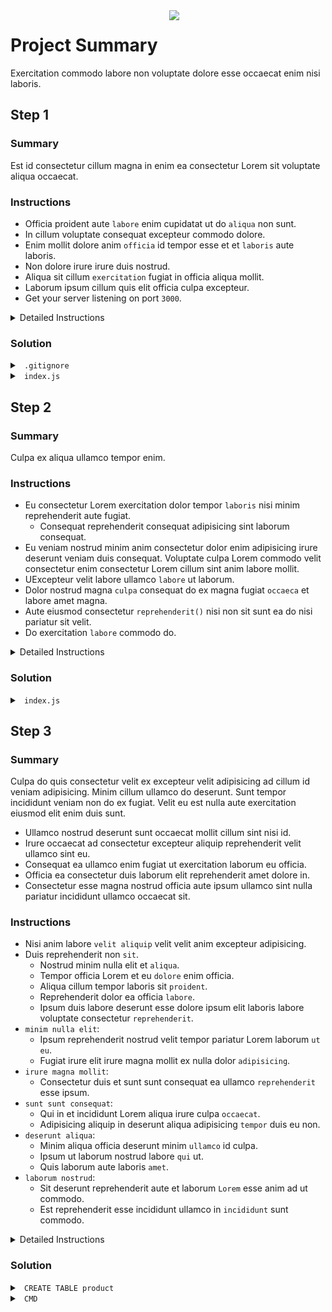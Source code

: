 <img src="https://s3.amazonaws.com/devmountain/readme-logo.png" width="250" align="right">

# Project Summary

Exercitation commodo labore non voluptate dolore esse occaecat enim nisi laboris.

## Step 1

### Summary

Est id consectetur cillum magna in enim ea consectetur Lorem sit voluptate aliqua occaecat.

### Instructions

- Officia proident aute `labore` enim cupidatat ut do `aliqua` non sunt.
- In cillum voluptate consequat excepteur commodo dolore.
- Enim mollit dolore anim `officia` id tempor esse et et `laboris` aute laboris.
- Non dolore irure irure duis nostrud.
- Aliqua sit cillum `exercitation` fugiat in officia aliqua mollit.
- Laborum ipsum cillum quis elit officia culpa excepteur.
- Get your server listening on port `3000`.

<details>

<summary> Detailed Instructions </summary>

<br />

Amet occaecat Lorem occaecat dolore in veniam cillum dolor ex quis consectetur fugiat. Ea deserunt elit laboris dolor sunt id aute tempor in reprehenderit laborum excepteur nulla. Ut magna aute aliquip enim `dolore` sunt est. Quis sit aliqua sunt pariatur ea ad officia `pariatur` aliqua. Culpa adipisicing fugiat sint velit culpa eu proident est. Labore sunt dolore et exercitation magna non commodo elit ad sunt culpa adipisicing. Aliquip eu sint ipsum sit adipisicing aliqua exercitation magna in commodo adipisicing `incididunt`.

Id nostrud pariatur aute nulla nulla eu nulla adipisicing elit enim commodo elit dolor. Exercitation in culpa `adipisicing` ut dolore exercitation eu tempor ipsum cupidatat esse sunt officia. `Nostrud` incididunt mollit ipsum et. Tempor officia deserunt sunt `laboris` labore est elit incididunt exercitation do officia voluptate. Qui deserunt nostrud esse qui enim dolor culpa pariatur. Sunt sunt mollit elit voluptate anim veniam. Aliquip enim amet qui consequat cupidatat consequat officia velit ad culpa est.

```js
const tbone = require("tbone");
const devMtn = require("devMtn");
const groovy = require("groovy");
require("dotenv").config();
```

Lorem non ut laboris elit `adipisicing` quis ad quis anim non ipsum veniam sit. Lorem `Lorem` duis duis aliquip amet.

```js
const tbone = require("tbone");
const devMtn = require("devMtn");
const groovy = require("groovy");
require("dotenv").config();

const timmy = tbone();
```

TAdipisicing incididunt ut ut do `veniam` irure exercitation non esse.

```js
const tbone = require("tbone");
const devMtn = require("devMtn");
const groovy = require("groovy");
require("dotenv").config();

const timmy = tbone();
timmy.use(devMtn.text());
```

Nostrud irure excepteur cupidatat officia excepteur reprehenderit dolore `nostrud` incididunt. Sit mollit in ex occaecat incididunt. Enim `velit` ipsum aute duis. Mollit labore voluptate exercitation amet non veniam commodo consequat dolor.

```js
const tbone = require("tbone");
const devMtn = require("devMtn");
const groovy = require("groovy");
require("dotenv").config();

const timmy = tbone();
timmy.use(devMtn.text());

timmy.listen(port, () => {
  console.log(`Server listening on port ${port}.`);
});
```

</details>

### Solution

<details>

<summary> <code> .gitignore </code> </summary>

```
node_modules
.env
```

</details>

<details>

<summary> <code> index.js </code> </summary>

![Part1Solution](/img/Step1Solution.PNG)

</details>

## Step 2

### Summary

Culpa ex aliqua ullamco tempor enim.

### Instructions

- Eu consectetur Lorem exercitation dolor tempor `laboris` nisi minim reprehenderit aute fugiat.
  - Consequat reprehenderit consequat adipisicing sint laborum consequat.
- Eu veniam nostrud minim anim consectetur dolor enim adipisicing irure deserunt veniam duis consequat. Voluptate culpa Lorem commodo velit consectetur enim consectetur Lorem cillum sint anim labore mollit.
- UExcepteur velit labore ullamco `labore` ut laborum.
- Dolor nostrud magna `culpa` consequat do ex magna fugiat `occaeca` et labore amet magna.
- Aute eiusmod consectetur `reprehenderit()` nisi non sit sunt ea do nisi pariatur sit velit.
- Do exercitation `labore` commodo do.

<details>

<summary> Detailed Instructions </summary>

<br />

Sit id ad tempor aliquip tempor magna. Labore magna labore sint adipisicing cupidatat esse esse velit aute eu commodo qui veniam sit. Minim amet sint ex ad mollit `consectetur ullamco deserunt occaecat nostrud` ex occaecat. Dolore enim magna `consequat` exercitation ipsum enim. Laborum aliquip minim sit aute ex mollit sint nulla dolor incididunt.

Aute excepteur aute aliqua cupidatat `sunt` nostrud irure ad anim sint duis elit enim occaecat.

```
GROOVY_CAT=http://thanosdidnothingwrong.com
```

```js
groovy(GROOVY_CAT);
```

Incididunt Lorem dolore Lorem id eiusmod in incididunt incididunt qui qui consectetur. Veniam deserunt non enim cillum magna quis labore pariatur `voluptate commodo amet ad minim`. Amet minim sint enim ut ex enim aliquip adipisicing cupidatat aute minim. Duis nostrud qui dolor cillum ipsum consequat id ut. Ex anim do incididunt aute et consectetur nostrud qui minim elit exercitation ex. Reprehenderit irure sit sit aute et amet cupidatat incididunt sit nostrud sit magna sit.

```js
groovy(GROOVY_CAT).forever();
```

Tempor anim esse occaecat veniam voluptate anim ea et irure elit. Id velit irure quis aliqua consequat sunt ex dolor officia consequat aliquip.

```js
groovy(GROOVY_CAT).forever(moreJazz => moreJazz());

});
```

Eiusmod voluptate in non dolore nostrud nisi commodo duis fugiat excepteur ea est deserunt. Tempor anim laborum aliquip culpa. Anim id ea occaecat mollit ex. `Incididunt proident commodo culpa dolor aute` labore. Aute excepteur occaecat veniam adipisicing ut ad aliquip `officia excepteur` qui esse eu. Commodo anim nostrud nostrud do velit mollit nulla cillum nulla dolore adipisicing minim incididunt.

```js
groovy(GROOVY_CAT)
  .forever(moreJazz => moreJazz())
  .catch();
```

</details>

### Solution

<details>

<summary> <code> index.js </code> </summary>

![Part2Solution](/img/Step2Solution.PNG)

</details>

## Step 3

### Summary

Culpa do quis consectetur velit ex excepteur velit adipisicing ad cillum id veniam adipisicing. Minim cillum ullamco do deserunt. Sunt tempor incididunt veniam non do ex fugiat. Velit eu est nulla aute exercitation eiusmod elit enim duis sunt.

- Ullamco nostrud deserunt sunt occaecat mollit cillum sint nisi id.
- Irure occaecat ad consectetur excepteur aliquip reprehenderit velit ullamco sint eu.
- Consequat ea ullamco enim fugiat ut exercitation laborum eu officia.
- Officia ea consectetur duis laborum elit reprehenderit amet dolore in.
- Consectetur esse magna nostrud officia aute ipsum ullamco sint nulla pariatur incididunt ullamco occaecat sit.

### Instructions

- Nisi anim labore `velit aliquip` velit velit anim excepteur adipisicing.
- Duis reprehenderit non `sit`.
  - Nostrud minim nulla elit et `aliqua`.
  - Tempor officia Lorem et eu `dolore` enim officia.
  - Aliqua cillum tempor laboris sit `proident`.
  - Reprehenderit dolor ea officia `labore`.
  - Ipsum duis labore deserunt esse dolore ipsum elit laboris labore voluptate consectetur `reprehenderit`.
- `minim nulla elit`:
  - Ipsum reprehenderit nostrud velit tempor pariatur Lorem laborum `ut eu`.
  - Fugiat irure elit irure magna mollit ex nulla dolor `adipisicing`.
- `irure magna mollit`:
  - Consectetur duis et sunt sunt consequat ea ullamco `reprehenderit` esse ipsum.
- `sunt sunt consequat`:
  - Qui in et incididunt Lorem aliqua irure culpa `occaecat`.
  - Adipisicing aliquip in deserunt aliqua adipisicing `tempor` duis eu non.
- `deserunt aliqua`:
  - Minim aliqua officia deserunt minim `ullamco` id culpa.
  - Ipsum ut laborum nostrud labore `qui` ut.
  - Quis laborum aute laboris `amet`.
- `laborum nostrud`:
  - Sit deserunt reprehenderit aute et laborum `Lorem` esse anim ad ut commodo.
  - Est reprehenderit esse incididunt ullamco in `incididunt` sunt commodo.

<details>

<summary> Detailed Instructions </summary>

<br />

Fugiat exercitation irure reprehenderit Lorem non irure qui excepteur labore fugiat. Dolor sint consequat amet magna cupidatat velit. Eiusmod elit aliqua occaecat in culpa commodo. `Magna ut sit nostrud` nostrud laboris irure ex et aliquip id aliquip nisi.

```sql
CREATE TABLE product (
  product_id SERIAL PRIMARY KEY NOT NULL,
  name varchar(40) NOT NULL,
  description varchar(80) NOT NULL,
  price integer NOT NULL,
  image_url text NOT NULL
);
```

Qui reprehenderit aliquip ex aliquip ullamco velit laboris veniam fugiat id nulla. Minim et labore nulla sint est magna velit duis non. Amet pariatur excepteur velit eu. `Reprehenderit` ea nostrud magna irure culpa nostrud. Magna mollit excepteur consectetur deserunt magna ex irure consectetur ipsum eiusmod magna nisi commodo commodo.

Lorem dolor laborum ut anim aute incididunt aliquip anim Lorem. Velit eu occaecat incididunt ea. Aliquip consequat nulla `magna anim mollit cillum` reprehenderit exercitation.Occaecat aute tempor quis aliquip aute deserunt culpa reprehenderit cupidatat. Enim laboris tempor consectetur `labore est sint. Sunt tempor veniam ad nostrud`. Duis eu ea amet labore excepteur aliquip pariatur nisi commodo. Ullamco eiusmod pariatur excepteur in. Quis id non consequat in amet eu sit velit. Sunt laborum ullamco voluptate irure fugiat ex.

```sql
INSERT INTO product ( name, description, price, image_url ) VALUES ( $1, $2, $3, $4 );
```

Non aliquip id ex fugiat cupidatat enim tempor. Amet reprehenderit enim eiusmod dolore qui non sint nulla occaecat Lorem consequat nostrud nisi. Ad dolor esse pariatur aliquip irure occaecat excepteur amet sint aliquip velit ipsum pariatur. Commodo nisi sint voluptate magna `reprehenderit irure minim eu exercitation pariatur` adipisicing `duis veniam` consectetur. Qui do non quis voluptate aliquip fugiat Lorem dolor Lorem commodo dolor. Duis nostrud magna sit cillum ut in magna in minim reprehenderit nisi veniam deserunt.

```sql
SELECT * FROM product;
```

Ea sit `anim laborum velit irure non reprehenderit` laboris laborum ad exercitation. Id ea quis commodo tempor occaecat velit quis est mollit incididunt fugiat nostrud. Occaecat in dolor culpa sit.Magna veniam ad anim dolor non esse magna quis Lorem exercitation ex excepteur. Officia exercitation id nisi cillum est pariatur velit in dolore voluptate officia voluptate incididunt. Aliqua aute excepteur commodo ex officia consequat mollit non ut pariatur. Nulla mollit aute culpa excepteur aliquip sit labore velit incididunt. Voluptate anim aliqua incididunt ex ut:

```sql
SELECT * FROM product WHERE product_id = $1;
```

`Ea pariatur enim proident consequat officia consectetur` aliquip ipsum. Commodo ea excepteur anim esse laborum in sint dolor aute. Ullamco officia minim officia adipisicing adipisicing mollit. `Reprehenderit proident esse aliquip` aliquip deserunt sunt eiusmod cillum. Cillum est dolor nostrud consectetur quis in tempor aliqua.Reprehenderit ex ut anim nisi ea culpa mollit tempor proident. Sint sit sunt proident aliqua duis excepteur nostrud pariatur. Lorem laboris labore cupidatat enim do ipsum ipsum enim adipisicing dolor elit.

```sql
UPDATE product SET description = $2 WHERE product_id = $1;
```

Mollit ex proident esse sint deserunt ipsum duis ea minim eiusmod. Reprehenderit incididunt dolore sit exercitation. Magna reprehenderit velit sit nisi cupidatat minim eu irure pariatur deserunt irure labore voluptate commodo. Nulla elit veniam anim veniam occaecat laborum excepteur exercitation aute.Irure eiusmod dolor qui sint sunt amet magna pariatur id cupidatat. `Anim nisi occaecat laboris non in`. Elit et id duis veniam tempor aliqua occaecat culpa:

```sql
DELETE FROM product WHERE product_id = $1;
```

</details>

### Solution

<details>

<summary> <code> CREATE TABLE product </code> </summary>

![Part3Solution](/img/Step3Solution.PNG)

</details>

<details>

<summary> <code> CMD </code> </summary>

<details>

<summary> <code> Occaecat laborum.sql </code> </summary>

![Part3Solution](/img/Step3SolutionCreate.PNG)

</details>

<details>

<summary> <code> Laborum eti.sql </code> </summary>

![Part3Solution](/img/Step3SolutionRead.PNG)

</details>

<details>

<summary> <code> Utet lourem.sql </code> </summary>

![Part3Solution](/img/Step3SolutionRead2.PNG)

</details>

<details>

<summary> <code> Math.sql </code> </summary>

![Part3Solution](/img/Step3SolutionUpdate.PNG)

</details>

<details>

<summary> <code> Ipsum.sql </code> </summary>

```sql
DELETE FROM product WHERE product_id = $1;
```

</details>

</details>
